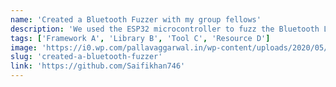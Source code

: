 ```yaml
---
name: 'Created a Bluetooth Fuzzer with my group fellows'
description: 'We used the ESP32 microcontroller to fuzz the Bluetooth Low Energy Protocols'
tags: ['Framework A', 'Library B', 'Tool C', 'Resource D']
image: 'https://i0.wp.com/pallavaggarwal.in/wp-content/uploads/2020/05/esp32-s2.jpg'
slug: 'created-a-bluetooth-fuzzer'
link: 'https://github.com/Saifikhan746'
---
```

